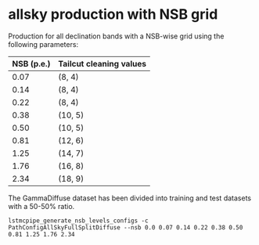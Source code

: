 # allsky production with NSB grid


Production for all declination bands with a NSB-wise grid using the following parameters:

| NSB (p.e.) | Tailcut cleaning values |
|------------|-------------------------|
| 0.07       | (8, 4)                  |
| 0.14       | (8, 4)                  |
| 0.22       | (8, 4)                  |
| 0.38       | (10, 5)                 |
| 0.50       | (10, 5)                 |
| 0.81       | (12, 6)                 |
| 1.25       | (14, 7)                 |
| 1.76       | (16, 8)                 |
| 2.34       | (18, 9)                 |


The GammaDiffuse dataset has been divided into training and test datasets with a 50-50% ratio.

```
lstmcpipe_generate_nsb_levels_configs -c PathConfigAllSkyFullSplitDiffuse --nsb 0.0 0.07 0.14 0.22 0.38 0.50 0.81 1.25 1.76 2.34 
```
